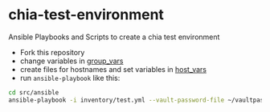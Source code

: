 # chia-test-environment
Ansible Playbooks and Scripts to create a chia test environment

- Fork this repository
- change variables in [group_vars](src/ansible/playbook/group_vars)
- create files for hostnames and set variables in [host_vars](src/ansible/playbook/host_vars)
- run `ansible-playbook` like this:

```bash
cd src/ansible
ansible-playbook -i inventory/test.yml --vault-password-file ~/vaultpass.txt  playbook/chia-test.yml
```